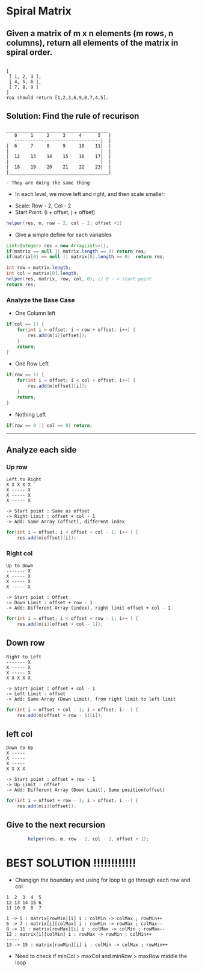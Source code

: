 # Spiral Matrix

## Given a matrix of m x n elements (m rows, n columns), return all elements of the matrix in spiral order.

```

[
 [ 1, 2, 3 ],
 [ 4, 5, 6 ],
 [ 7, 8, 9 ]
]
You should return [1,2,3,6,9,8,7,4,5].

```

## Solution: Find the rule of recurison
```
______________________________________
   0     1     2     3     4      5   |
   --------------------------------|  |
|  6     7     8     9     10    11|  |
|                                  |  |
|  12    13    14    15    16    17|  |
|                                  |  |
|  18    19    20    21    22    23|  |
|_____________________________________| 

- They are doing the same thing
```
- In each level, we move left and right, and then scale smaller:

* Scale: Row - 2, Col - 2
* Start Point: (i + offset, j + offset)
```java
helper(res, m, row - 2, col - 2, offset +1)
```
- Give a simple define for each variables
```java
List<Integer> res = new ArrayList<>();
if(matrix == null || matrix.length == 0) return res;
if(matrix[0] == null || matrix[0].length == 0)  return res;

int row = matrix.length;
int col = matrix[0].length;
helper(res, matrix, row, col, 0); // 0 - > start point
return res;
```

### Analyze the Base Case
- One Column left
```java
if(col == 1) {
    for(int i = offset; i < row + offset; i++) {
        res.add(m[i][offset]);
    }
    return;
}
```
- One Row Left
```java
if(row == 1) {
    for(int i = offset; i < col + offset; i++) {
        res.add(m[offset][i]);
    }
    return;
}
```
- Nothing Left
```java
if(row == 0 || col == 0) return;
```

***

## Analyze each side
### Up row
```
Left to Right
X X X X X 
X ----- X
X ----- X
X ----- X

-> Start point : Same as offset
-> Right Limit : offset + col - 1
-> Add: Same Array (offset), different index
```
```java
for(int i = offset; i < offset + col - 1; i++ ) {
    res.add(m[offset][i]);
```

### Right col
```
Up to Down
------- X 
X ----- X
X ----- X
X ----- X

-> Start point : Offset
-> Down Limit : offset + row - 1
-> Add: Different Array (index), right limit offset + col - 1
```
```java
for(int i = offset; i < offset + row - 1; i++ ) {
    res.add(m[i][offset + col - 1]);
```

## Down row
```
Right to Left
------- X 
X ----- X
X ----- X
X X X X X

-> Start point : offset + col - 1
-> Left Limit : offset
-> Add: Same Array (Down Limit), from right limit to left limit 
```

```java
for(int i = offset + col - 1; i > offset; i-- ) {
    res.add(m[offset + row - 1][i]);
```

## left col
```
Down to Up
X -----  
X ----- 
X ----- 
X X X X 

-> Start point : offset + row - 1
-> Up Limit : offset
-> Add: Different Array (Down Limit), Same position(offset)
```

```java
for(int i = offset + row - 1; i > offset; i --) {
    res.add(m[i][offset]);
```

## Give to the next recursion
```java
        helper(res, m, row - 2, col - 2, offset + 1);
```

# BEST SOLUTION !!!!!!!!!!!!
- Changign the boundary and using for loop to go through each row and col
```
1  2  3  4  5
12 13 14 15 6
11 10 9  8  7

1 -> 5 : matrix[rowMin][i] i : colMin -> colMax ; rowMin++
6 -> 7 : matrix[i][colMax] i : rowMin -> rowMax ; colMax--
8 -> 11 : matrix[rowMax][i] i : colMax -> colMin ; rowMax--
12 : matrix[i][colMin] i : rowMax -> rowMin ; colMin++
-----
13 -> 15 : matrix[rowMin][i] i : colMin -> colMax ; rowMin++
```
- Need to check if minCol > maxCol and minRow > maxRow middle the loop